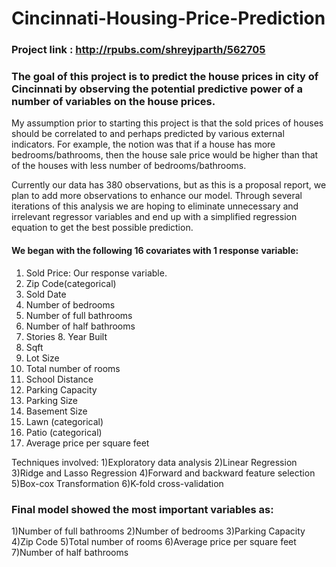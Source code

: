 # Cincinnati-Housing-Price-Prediction

### Project link : http://rpubs.com/shreyjparth/562705

### The goal of this project is to predict the house prices in city of Cincinnati by observing the potential predictive power of a number of variables on the house prices. 

My assumption prior to starting this project is that the sold prices of houses should be correlated to and perhaps predicted by various external indicators. For example, the notion was that if a house has more bedrooms/bathrooms, then the house sale price would be higher than that of the houses with less number of bedrooms/bathrooms.

Currently our data has 380 observations, but as this is a proposal report, we plan to add more observations to enhance our model. Through several iterations of this analysis we are hoping to eliminate unnecessary and irrelevant regressor variables and end up with a simplified regression equation to get the best possible prediction.

#### We began with the following 16 covariates with 1 response variable: 
1. Sold Price: Our response variable. 
2. Zip Code(categorical)
3. Sold Date
4. Number of bedrooms 
5. Number of full bathrooms 
6. Number of half bathrooms 
7. Stories 8. Year Built 
9. Sqft 
10. Lot Size 
11. Total number of rooms 
12. School Distance 
13. Parking Capacity 
14. Parking Size 
15. Basement Size 
16. Lawn (categorical)
17. Patio (categorical)
18. Average price per square feet

Techniques involved:
1)Exploratory data analysis
2)Linear Regression
3)Ridge and Lasso Regression
4)Forward and backward feature selection
5)Box-cox Transformation
6)K-fold cross-validation

### Final model showed the most important variables as:
1)Number of full bathrooms
2)Number of bedrooms
3)Parking Capacity
4)Zip Code
5)Total number of rooms
6)Average price per square feet
7)Number of half bathrooms 

